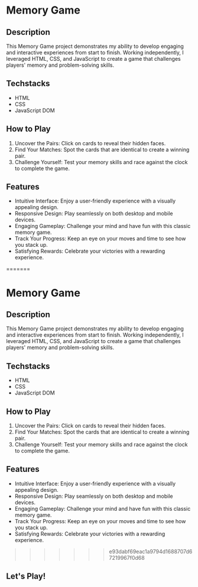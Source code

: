
# Memory Game

## Description

This Memory Game project demonstrates my ability to develop engaging and interactive experiences from start to finish. Working independently, I leveraged HTML, CSS, and JavaScript to create a game that challenges players' memory and problem-solving skills.

## Techstacks
- HTML
- CSS
- JavaScript DOM

## How to Play

1. Uncover the Pairs: Click on cards to reveal their hidden faces.
2. Find Your Matches: Spot the cards that are identical to create a winning pair.
3. Challenge Yourself: Test your memory skills and race against the clock to complete the game.

## Features

- Intuitive Interface: Enjoy a user-friendly experience with a visually appealing design.
- Responsive Design: Play seamlessly on both desktop and mobile devices.
- Engaging Gameplay: Challenge your mind and have fun with this classic memory game.
- Track Your Progress: Keep an eye on your moves and time to see how you stack up.
- Satisfying Rewards: Celebrate your victories with a rewarding experience.


=======
# Memory Game

## Description

This Memory Game project demonstrates my ability to develop engaging and interactive experiences from start to finish. Working independently, I leveraged HTML, CSS, and JavaScript to create a game that challenges players' memory and problem-solving skills.

## Techstacks
- HTML
- CSS
- JavaScript DOM

## How to Play

1. Uncover the Pairs: Click on cards to reveal their hidden faces.
2. Find Your Matches: Spot the cards that are identical to create a winning pair.
3. Challenge Yourself: Test your memory skills and race against the clock to complete the game.

## Features

- Intuitive Interface: Enjoy a user-friendly experience with a visually appealing design.
- Responsive Design: Play seamlessly on both desktop and mobile devices.
- Engaging Gameplay: Challenge your mind and have fun with this classic memory game.
- Track Your Progress: Keep an eye on your moves and time to see how you stack up.
- Satisfying Rewards: Celebrate your victories with a rewarding experience.


>>>>>>> e93dabf69eac1a9794d1688707d67219967f0d68
## Let's Play!